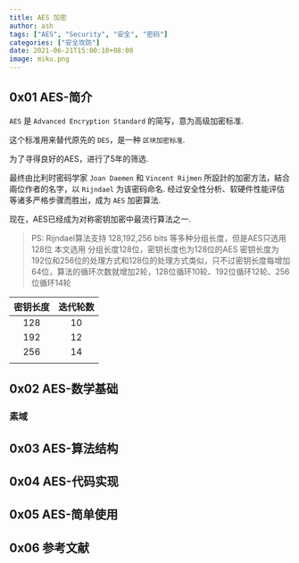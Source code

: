 ```yaml
---
title: AES 加密
author: ash
tags: ["AES", "Security", "安全", "密码"]
categories: ["安全攻防"]
date: 2021-06-21T15:00:10+08:00
image: miku.png
---
```


## 0x01 AES-简介

`AES` 是 `Advanced Encryption Standard` 的简写，意为高级加密标准.

这个标准用来替代原先的 `DES`，是一种 `区块加密标准`. 

为了寻得良好的AES，进行了5年的筛选.

最终由比利时密码学家 `Joan Daemen` 和 `Vincent Rijmen` 所設計的加密方法，結合兩位作者的名字，以 `Rijndael` 为该密码命名. 经过安全性分析、软硬件性能评估等诸多严格步骤而胜出，成为 `AES` 加密算法.

现在，AES已经成为对称密钥加密中最流行算法之一.

> PS: Rijndael算法支持 128,192,256 bits 等多种分组长度，但是AES只选用128位
> 本文选用 分组长度128位，密钥长度也为128位的AES
> 密钥长度为192位和256位的处理方式和128位的处理方式类似，只不过密钥长度每增加64位，算法的循环次数就增加2轮，128位循环10轮、192位循环12轮、256位循环14轮

|密钥长度|迭代轮数|
|:-:|:-:|
|128|10|
|192|12|
|256|14|
|||


## 0x02 AES-数学基础

### 素域

## 0x03 AES-算法结构

## 0x04 AES-代码实现

## 0x05 AES-简单使用

## 0x06 参考文献


